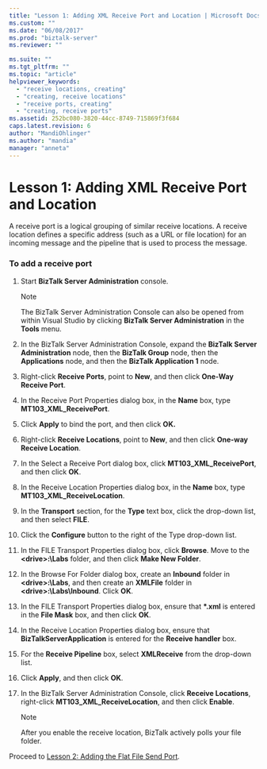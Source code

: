 ```yaml
---
title: "Lesson 1: Adding XML Receive Port and Location | Microsoft Docs"
ms.custom: ""
ms.date: "06/08/2017"
ms.prod: "biztalk-server"
ms.reviewer: ""

ms.suite: ""
ms.tgt_pltfrm: ""
ms.topic: "article"
helpviewer_keywords: 
  - "receive locations, creating"
  - "creating, receive locations"
  - "receive ports, creating"
  - "creating, receive ports"
ms.assetid: 252bc080-3820-44cc-8749-715869f3f684
caps.latest.revision: 6
author: "MandiOhlinger"
ms.author: "mandia"
manager: "anneta"
---
```

# Lesson 1: Adding XML Receive Port and Location
A receive port is a logical grouping of similar receive locations. A receive location defines a specific address (such as a URL or file location) for an incoming message and the pipeline that is used to process the message.  
  
### To add a receive port  
  
1.  Start **BizTalk Server Administration** console.  
  
    > [!NOTE]
    >  The BizTalk Server Administration Console can also be opened from within Visual Studio by clicking **BizTalk Server Administration** in the **Tools** menu.  
  
2.  In the BizTalk Server Administration Console, expand the **BizTalk Server Administration** node, then the **BizTalk Group** node, then the **Applications** node, and then the **BizTalk Application 1** node.  
  
3.  Right-click **Receive Ports**, point to **New**, and then click **One-Way Receive Port**.  
  
4.  In the Receive Port Properties dialog box, in the **Name** box, type **MT103_XML_ReceivePort**.  
  
5.  Click **Apply** to bind the port, and then click **OK.**  
  
6.  Right-click **Receive Locations**, point to **New**, and then click **One-way Receive Location**.  
  
7.  In the Select a Receive Port dialog box, click **MT103_XML_ReceivePort**, and then click **OK**.  
  
8.  In the Receive Location Properties dialog box, in the **Name** box, type **MT103_XML_ReceiveLocation**.  
  
9. In the **Transport** section, for the **Type** text box, click the drop-down list, and then select **FILE**.  
  
10. Click the **Configure** button to the right of the Type drop-down list.  
  
11. In the FILE Transport Properties dialog box, click **Browse**. Move to the **\<drive\>:\Labs** folder, and then click **Make New Folder**.  
  
12. In the Browse For Folder dialog box, create an **Inbound** folder in **\<drive\>:\Labs**, and then create an **XMLFile** folder in **\<drive\>:\Labs\Inbound**. Click **OK**.  
  
13. In the FILE Transport Properties dialog box, ensure that **\*.xml** is entered in the **File Mask** box, and then click **OK**.  
  
14. In the Receive Location Properties dialog box, ensure that **BizTalkServerApplication** is entered for the **Receive handler** box.  
  
15. For the **Receive Pipeline** box, select **XMLReceive** from the drop-down list.  
  
16. Click **Apply**, and then click **OK**.  
  
17. In the BizTalk Server Administration Console, click **Receive Locations**, right-click **MT103_XML_ReceiveLocation**, and then click **Enable**.  
  
    > [!NOTE]
    >  After you enable the receive location, BizTalk actively polls your file folder.  
  
 Proceed to [Lesson 2: Adding the Flat File Send Port](../../adapters-and-accelerators/accelerator-swift/lesson-2-adding-a-flat-file-send-port.md).